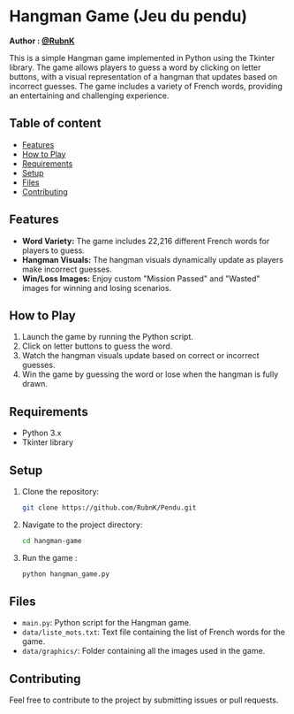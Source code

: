 # Hangman Game (Jeu du pendu)

**Author : [@RubnK](https://github.com/RubnK)**

This is a simple Hangman game implemented in Python using the Tkinter library. The game allows players to guess a word by clicking on letter buttons, with a visual representation of a hangman that updates based on incorrect guesses. The game includes a variety of French words, providing an entertaining and challenging experience.


## Table of content

- [Features](#Features)
- [How to Play](#How-to-Play)
- [Requirements](#Requirements)
- [Setup](#Setup)
- [Files](#Files)
- [Contributing](#Contributing)

## Features

- **Word Variety:** The game includes 22,216 different French words for players to guess.
- **Hangman Visuals:** The hangman visuals dynamically update as players make incorrect guesses.
- **Win/Loss Images:** Enjoy custom "Mission Passed" and "Wasted" images for winning and losing scenarios.

## How to Play

1. Launch the game by running the Python script.
2. Click on letter buttons to guess the word.
3. Watch the hangman visuals update based on correct or incorrect guesses.
4. Win the game by guessing the word or lose when the hangman is fully drawn.

## Requirements

- Python 3.x
- Tkinter library

## Setup

1. Clone the repository:

   ```bash
   git clone https://github.com/RubnK/Pendu.git
    ```
2. Navigate to the project directory:
    ```bash
    cd hangman-game
    ```
3. Run the game : 
    ```bash
    python hangman_game.py
    ```

## Files

- `main.py`: Python script for the Hangman game.
- `data/liste_mots.txt`: Text file containing the list of French words for the game.
- `data/graphics/`: Folder containing all the images used in the game.

## Contributing
Feel free to contribute to the project by submitting issues or pull requests.
